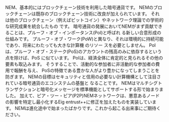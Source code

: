 NEM、基本的にはブロックチェーン技術を利用した暗号通貨です。
NEMのブロックチェーンは既存のブロックチェーン技術に改良が加えられています。
それは他のブロックチェーン（例えばビットコイン）やネットワーク理論での学術的な研究成果を統合したもの です。
暗号通貨の発展においてNEMがまず貢献できることは、プルーフ・オブ・インポータンス(PoI)と呼ばれ る新しい合意形成の仕組みです。
プルーフ・オブ・ワーク(PoW)と異なり、それは環境的に持続可能であり、将来にわたっても大きな計算機 のリソー スを必要としません。
PoIは、プルーフ・オブ・ステーク(PoS)のアカウントの残高のみに依存するという点を除けば、PoS に似ています。
PoIは、経済全体に肯定的と見られるその他の要素も取込みます。
そうすることで、活動的な参加者に非活動的な参加者の費用で報酬を与え、
PoSの特徴である豊かな人がより豊かになってしまうことを防ぎます。
NEMの目標はセキュリティと信用の必要ない計算機構として注目されている暗号通貨のエコシステムの基盤と なることです。
NEMはマルチシグトランザクションと暗号化メッセージを標準機能としてサポートする形で始まりました。
加えて、ピア・ツー・ピア(P2P)NEMネットワークは、悪意あるノードの影響を特定し最小化するEig entrust++に修正を加えたものを実装しています。
NEMは進化途中で始まったばかりです。これから起こる出来事にご期待ください。
